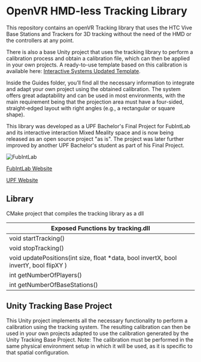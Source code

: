 # OpenVR HMD-less Tracking Library

This repository contains an openVR Tracking library that uses the HTC Vive Base Stations and Trackers for 3D tracking without the need of the HMD or the controllers at any point.

There is also a base Unity project that uses the tracking library to perform a calibration process and obtain a calibration file, which can then be applied in your own projects. A ready-to-use template based on this calibration is available here: [Interactive Systems Updated Template](https://github.com/PauAmetller/InteractiveSystemsUpdatedTemplate/tree/main).

Inside the Guides folder, you’ll find all the necessary information to integrate and adapt your own project using the obtained calibration. The system offers great adaptability and can be used in most environments, with the main requirement being that the projection area must have a four-sided, straight-edged layout with right angles (e.g., a rectangular or square shape).

This library was developed as a UPF Bachelor's Final Project for FubIntLab and its interactive interaction Mixed Meality space and is now being released as an open source project "as is". The project was later further improved by another UPF Bachelor's student as part of his Final Project.

![FubIntLab](https://www.upf.edu/documents/8512687/0/FubIntLab.jpg/a5f726e4-2cdd-099b-98ae-04c76f221b63?t=1552667793987)

[FubIntLab Website](https://www.upf.edu/web/fubintlab)

[UPF Website](https://www.upf.edu/)
## Library

CMake project that compiles the tracking library as a dll

|Exposed Functions by tracking.dll|
|---|
| void startTracking() |
| void stopTracking() |
| void updatePositions(int size, float *data, bool invertX, bool invertY, bool flipXY )|
| int getNumberOfPlayers() |
| int getNumberOfBaseStations() |

## Unity Tracking Base Project

This Unity project implements all the necessary functionality to perform a calibration using the tracking system. The resulting calibration can then be used in your own projects adapted to use the calibration generated by the Unity Tracking Base Project.
Note: The calibration must be performed in the same physical environment setup in which it will be used, as it is specific to that spatial configuration.
